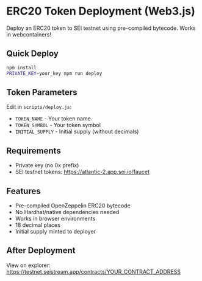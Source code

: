 # ERC20 Token Deployment (Web3.js)

Deploy an ERC20 token to SEI testnet using pre-compiled bytecode. Works in webcontainers!

## Quick Deploy

```bash
npm install
PRIVATE_KEY=your_key npm run deploy
```

## Token Parameters

Edit in `scripts/deploy.js`:
- `TOKEN_NAME` - Your token name
- `TOKEN_SYMBOL` - Your token symbol  
- `INITIAL_SUPPLY` - Initial supply (without decimals)

## Requirements

- Private key (no 0x prefix)
- SEI testnet tokens: https://atlantic-2.app.sei.io/faucet

## Features

- Pre-compiled OpenZeppelin ERC20 bytecode
- No Hardhat/native dependencies needed
- Works in browser environments
- 18 decimal places
- Initial supply minted to deployer

## After Deployment

View on explorer: https://testnet.seistream.app/contracts/YOUR_CONTRACT_ADDRESS